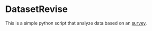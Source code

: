 # DatasetRevise
This is a simple python script that analyze data based on an [survey](https://www.kaggle.com/jmainland/national-geographic-smell-survey).

